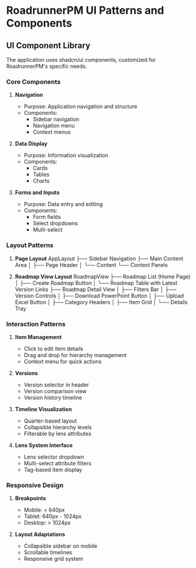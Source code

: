 # RoadrunnerPM UI Patterns and Components

## UI Component Library
The application uses shadcn/ui components, customized for RoadrunnerPM's specific needs.

### Core Components

1. **Navigation**
   - Purpose: Application navigation and structure
   - Components:
     - Sidebar navigation
     - Navigation menu
     - Context menus

2. **Data Display**
   - Purpose: Information visualization
   - Components:
     - Cards
     - Tables
     - Charts

3. **Forms and Inputs**
   - Purpose: Data entry and editing
   - Components:
     - Form fields
     - Select dropdowns
     - Multi-select

### Layout Patterns

1. **Page Layout**
   AppLayout
   ├── Sidebar Navigation
   ├── Main Content Area
   │   ├── Page Header
   │   └── Content
   └── Context Panels

2. **Roadmap View Layout**
   RoadmapView
   ├── Roadmap List (Home Page)
   │   ├── Create Roadmap Button
   │   └── Roadmap Table with Latest Version Links
   ├── Roadmap Detail View
   │   ├── Filters Bar
   │   ├── Version Controls
   │   ├── Download PowerPoint Button
   │   ├── Upload Excel Button
   │   ├── Category Headers
   │   ├── Item Grid
   │   └── Details Tray

### Interaction Patterns

1. **Item Management**
   - Click to edit item details
   - Drag and drop for hierarchy management
   - Context menu for quick actions

2. **Versions**
   - Version selector in header
   - Version comparison view
   - Version history timeline

3. **Timeline Visualization**
   - Quarter-based layout
   - Collapsible hierarchy levels
   - Filterable by lens attributes

4. **Lens System Interface**
   - Lens selector dropdown
   - Multi-select attribute filters
   - Tag-based item display

### Responsive Design

1. **Breakpoints**
   - Mobile: < 640px
   - Tablet: 640px - 1024px
   - Desktop: > 1024px

2. **Layout Adaptations**
   - Collapsible sidebar on mobile
   - Scrollable timelines
   - Responsive grid system